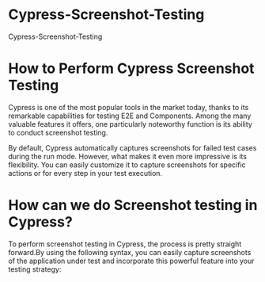 # Cypress-Screenshot-Testing
Cypress-Screenshot-Testing

# How to Perform Cypress Screenshot Testing
Cypress is one of the most popular tools in the market today, thanks to its remarkable capabilities for testing E2E and Components. Among the many valuable features it offers, one particularly noteworthy function is its ability to conduct screenshot testing.

By default, Cypress automatically captures screenshots for failed test cases during the run mode. However, what makes it even more impressive is its flexibility. You can easily customize it to capture screenshots for specific actions or for every step in your test execution.


# How can we do Screenshot testing in Cypress?
To perform screenshot testing in Cypress, the process is pretty straight forward.By using the following syntax, you can easily capture screenshots of the application under test and incorporate this powerful feature into your testing strategy:




